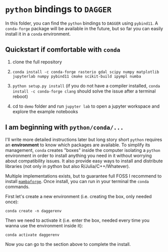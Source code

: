 # `python` bindings to `DAGGER`

In this folder, you can find the `python` bindings to `DAGGER` using `pybind11`. A `conda-forge` package will be available in the future, but so far you can easily install it in a `conda` environment.

## Quickstart if comfortable with `conda`

1) clone the full repository

2) `conda install -c conda-forge rasterio gdal scipy numpy matplotlib jupyterlab numpy pybind11 cmake scikit-build ipympl numba`

3) `python setup.py install` (if you do not have a compiler installed, `conda install -c conda-forge clang` should solve the issue after a terminal reboot)

4) cd to `demo` folder and run `jupyter lab` to open a jupyter workspace and explore the example notebooks


## I am beginning with `python/conda/...`

I'll write more detailed instructions later but long story short `python` requires an **environment** to know which packages are available. To simplify its management, `conda` creates "boxes" inside the computer isolating a `python` environment in order to install anything you need in it without worrying about compatibility issues. It also provide easy ways to install and distribute libraries (not only in python but also R/Julia/C++/Whatever).

Multiple implementations exists, but to guarantee full FOSS I recommend to install [`mambaforge`](https://github.com/conda-forge/miniforge#download). Once install, you can run in your terminal the `conda` commands.

First let's create a new environment (i.e. creating the box, only needed once):

`conda create -n daggerenv`

Then we need to activate it (i.e. enter the box, needed every time you wanna use the environment inside it):

`conda activate daggerenv`

Now you can go to the section above to complete the install.
